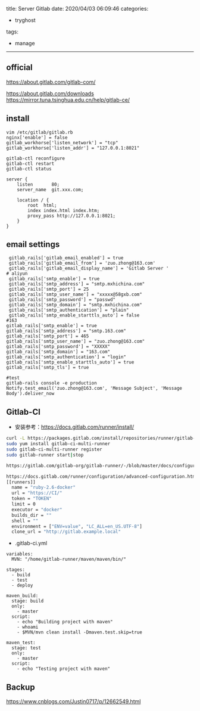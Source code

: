 title: Server Gitlab
date: 2020/04/03 06:09:46
categories:
 - tryghost

tags:
 - manage 



---

## official

https://about.gitlab.com/gitlab-com/

https://about.gitlab.com/downloads 
https://mirror.tuna.tsinghua.edu.cn/help/gitlab-ce/



## install
```language-bash
vim /etc/gitlab/gitlab.rb
nginx['enable'] = false
gitlab_workhorse['listen_network'] = "tcp"
gitlab_workhorse['listen_addr'] = "127.0.0.1:8021"  

gitlab-ctl reconfigure
gitlab-ctl restart
gitlab-ctl status

server {
    listen       80; 
    server_name  git.xxx.com;

    location / {
        root  html;
        index index.html index.htm;
        proxy_pass http://127.0.0.1:8021; 
    }
}
```

## email settings
```language-bash
 gitlab_rails['gitlab_email_enabled'] = true
 gitlab_rails['gitlab_email_from'] = 'zuo.zhong@163.com'
 gitlab_rails['gitlab_email_display_name'] = 'Gitlab Server '
# aliyun
 gitlab_rails['smtp_enable'] = true
 gitlab_rails['smtp_address'] = "smtp.mxhichina.com"
 gitlab_rails['smtp_port'] = 25
 gitlab_rails['smtp_user_name'] = "xxxxx@58gxb.com"
 gitlab_rails['smtp_password'] = "passwd"
 gitlab_rails['smtp_domain'] = "smtp.mxhichina.com"
 gitlab_rails['smtp_authentication'] = "plain"
 gitlab_rails['smtp_enable_starttls_auto'] = false
#163
gitlab_rails['smtp_enable'] = true
gitlab_rails['smtp_address'] = "smtp.163.com"
gitlab_rails['smtp_port'] = 465
gitlab_rails['smtp_user_name'] = "zuo.zhong@163.com"
gitlab_rails['smtp_password'] = "XXXXX"
gitlab_rails['smtp_domain'] = "163.com"
gitlab_rails['smtp_authentication'] = "login"
gitlab_rails['smtp_enable_starttls_auto'] = true
gitlab_rails['smtp_tls'] = true

#test
gitlab-rails console -e production
Notify.test_email('zuo.zhong@163.com', 'Message Subject', 'Message Body').deliver_now
```

## Gitlab-CI
* 安装参考：https://docs.gitlab.com/runner/install/
```bash
curl -L https://packages.gitlab.com/install/repositories/runner/gitlab-ci-multi-runner/script.rpm.sh | sudo bash
sudo yum install gitlab-ci-multi-runner
sudo gitlab-ci-multi-runner register
sudo gitlab-runner start|stop

https://gitlab.com/gitlab-org/gitlab-runner/-/blob/master/docs/configuration/advanced-configuration.md

https://docs.gitlab.com/runner/configuration/advanced-configuration.html#how-clone_url-works
[[runners]]
  name = "ruby-2.6-docker"
  url = "https://CI/"
  token = "TOKEN"
  limit = 0
  executor = "docker"
  builds_dir = ""
  shell = ""
  environment = ["ENV=value", "LC_ALL=en_US.UTF-8"]
  clone_url = "http://gitlab.example.local"

```
* .gitlab-ci.yml
```language-bash
variables:
  MVN: "/home/gitlab-runner/maven/maven/bin/"

stages:
  - build
  - test
  - deploy

maven_build:
  stage: build
  only:
    - master
  script:
    - echo "Building project with maven"
    - whoami
    - $MVN/mvn clean install -Dmaven.test.skip=true

maven_test:
  stage: test
  only:
    - master
  script:
    - echo "Testing project with maven"
```



## Backup

https://www.cnblogs.com/Justin0717/p/12662549.html








